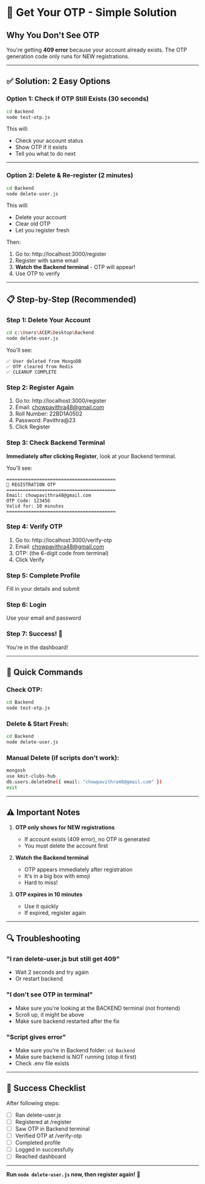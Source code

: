 # 🔐 Get Your OTP - Simple Solution

## Why You Don't See OTP

You're getting **409 error** because your account already exists.
The OTP generation code only runs for NEW registrations.

---

## ✅ Solution: 2 Easy Options

### **Option 1: Check if OTP Still Exists (30 seconds)**

```bash
cd Backend
node test-otp.js
```

This will:
- Check your account status
- Show OTP if it exists
- Tell you what to do next

---

### **Option 2: Delete & Re-register (2 minutes)**

```bash
cd Backend
node delete-user.js
```

This will:
- Delete your account
- Clear old OTP
- Let you register fresh

Then:
1. Go to: http://localhost:3000/register
2. Register with same email
3. **Watch the Backend terminal** - OTP will appear!
4. Use OTP to verify

---

## 📋 Step-by-Step (Recommended)

### Step 1: Delete Your Account
```bash
cd c:\Users\ACER\Desktop\Backend
node delete-user.js
```

You'll see:
```
✅ User deleted from MongoDB
✅ OTP cleared from Redis
✅ CLEANUP COMPLETE
```

### Step 2: Register Again
1. Go to: http://localhost:3000/register
2. Email: chowpavithra48@gmail.com
3. Roll Number: 22BD1A0502
4. Password: Pavithra@23
5. Click Register

### Step 3: Check Backend Terminal
**Immediately after clicking Register**, look at your Backend terminal.

You'll see:
```
========================================
🔐 REGISTRATION OTP
========================================
Email: chowpavithra48@gmail.com
OTP Code: 123456
Valid for: 10 minutes
========================================
```

### Step 4: Verify OTP
1. Go to: http://localhost:3000/verify-otp
2. Email: chowpavithra48@gmail.com
3. OTP: (the 6-digit code from terminal)
4. Click Verify

### Step 5: Complete Profile
Fill in your details and submit

### Step 6: Login
Use your email and password

### Step 7: Success! 🎉
You're in the dashboard!

---

## 🎯 Quick Commands

### Check OTP:
```bash
cd Backend
node test-otp.js
```

### Delete & Start Fresh:
```bash
cd Backend
node delete-user.js
```

### Manual Delete (if scripts don't work):
```bash
mongosh
use kmit-clubs-hub
db.users.deleteOne({ email: "chowpavithra48@gmail.com" })
exit
```

---

## ⚠️ Important Notes

1. **OTP only shows for NEW registrations**
   - If account exists (409 error), no OTP is generated
   - You must delete the account first

2. **Watch the Backend terminal**
   - OTP appears immediately after registration
   - It's in a big box with emoji
   - Hard to miss!

3. **OTP expires in 10 minutes**
   - Use it quickly
   - If expired, register again

---

## 🔍 Troubleshooting

### "I ran delete-user.js but still get 409"
- Wait 2 seconds and try again
- Or restart backend

### "I don't see OTP in terminal"
- Make sure you're looking at the BACKEND terminal (not frontend)
- Scroll up, it might be above
- Make sure backend restarted after the fix

### "Script gives error"
- Make sure you're in Backend folder: `cd Backend`
- Make sure backend is NOT running (stop it first)
- Check .env file exists

---

## 🎉 Success Checklist

After following steps:
- [ ] Ran delete-user.js
- [ ] Registered at /register
- [ ] Saw OTP in Backend terminal
- [ ] Verified OTP at /verify-otp
- [ ] Completed profile
- [ ] Logged in successfully
- [ ] Reached dashboard

---

**Run `node delete-user.js` now, then register again!** 🚀
